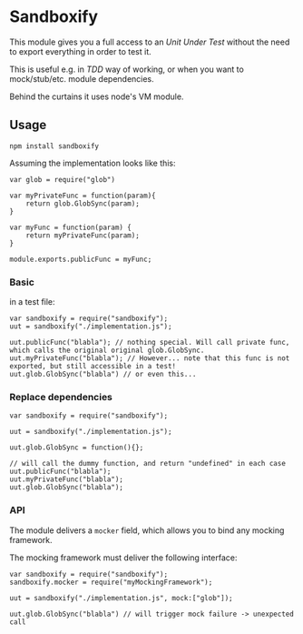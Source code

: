 # Sandboxify

This module gives you a full access to an *Unit Under Test* without the need to export everything in order to test it.

This is useful e.g. in *TDD* way of working, or when you want to mock/stub/etc. module dependencies.

Behind the curtains it uses node's VM module.

## Usage

`npm install sandboxify`

Assuming the implementation looks like this:

    var glob = require("glob")

    var myPrivateFunc = function(param){
        return glob.GlobSync(param);
    }

    var myFunc = function(param) {
        return myPrivateFunc(param);
    }

    module.exports.publicFunc = myFunc;

### Basic

in a test file:

    var sandboxify = require("sandboxify");
    uut = sandboxify("./implementation.js");

    uut.publicFunc("blabla"); // nothing special. Will call private func, which calls the original original glob.GlobSync.
    uut.myPrivateFunc("blabla"); // However... note that this func is not exported, but still accessible in a test!
    uut.glob.GlobSync("blabla") // or even this...

### Replace dependencies

    var sandboxify = require("sandboxify");

    uut = sandboxify("./implementation.js");

    uut.glob.GlobSync = function(){};

    // will call the dummy function, and return "undefined" in each case
    uut.publicFunc("blabla");
    uut.myPrivateFunc("blabla");
    uut.glob.GlobSync("blabla");

### API

The module delivers a `mocker` field, which allows you to bind any mocking framework.

The mocking framework must deliver the following interface:

    var sandboxify = require("sandboxify");
    sandboxify.mocker = require("myMockingFramework");

    uut = sandboxify("./implementation.js", mock:["glob"]);

    uut.glob.GlobSync("blabla") // will trigger mock failure -> unexpected call

